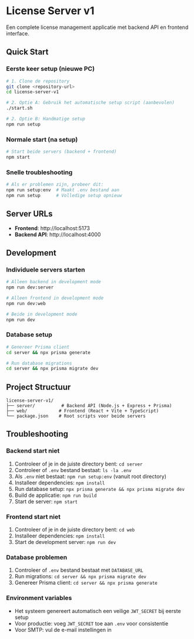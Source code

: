 # License Server v1

Een complete license management applicatie met backend API en frontend interface.

## Quick Start

### Eerste keer setup (nieuwe PC)
```bash
# 1. Clone de repository
git clone <repository-url>
cd license-server-v1

# 2. Optie A: Gebruik het automatische setup script (aanbevolen)
./start.sh

# 2. Optie B: Handmatige setup
npm run setup
```

### Normale start (na setup)
```bash
# Start beide servers (backend + frontend)
npm start
```

### Snelle troubleshooting
```bash
# Als er problemen zijn, probeer dit:
npm run setup:env  # Maakt .env bestand aan
npm run setup      # Volledige setup opnieuw
```

## Server URLs
- **Frontend**: http://localhost:5173
- **Backend API**: http://localhost:4000

## Development

### Individuele servers starten
```bash
# Alleen backend in development mode
npm run dev:server

# Alleen frontend in development mode  
npm run dev:web

# Beide in development mode
npm run dev
```

### Database setup
```bash
# Genereer Prisma client
cd server && npx prisma generate

# Run database migrations
cd server && npx prisma migrate dev
```

## Project Structuur
```
license-server-v1/
├── server/          # Backend API (Node.js + Express + Prisma)
├── web/            # Frontend (React + Vite + TypeScript)
└── package.json    # Root scripts voor beide servers
```

## Troubleshooting

### Backend start niet
1. Controleer of je in de juiste directory bent: `cd server`
2. Controleer of `.env` bestand bestaat: `ls -la .env`
3. Als `.env` niet bestaat: `npm run setup:env` (vanuit root directory)
4. Installeer dependencies: `npm install`
5. Run database setup: `npx prisma generate && npx prisma migrate dev`
6. Build de applicatie: `npm run build`
7. Start de server: `npm start`

### Frontend start niet
1. Controleer of je in de juiste directory bent: `cd web`
2. Installeer dependencies: `npm install`
3. Start de development server: `npm run dev`

### Database problemen
1. Controleer of `.env` bestand bestaat met `DATABASE_URL`
2. Run migrations: `cd server && npx prisma migrate dev`
3. Genereer Prisma client: `cd server && npx prisma generate`

### Environment variables
- Het systeem genereert automatisch een veilige `JWT_SECRET` bij eerste setup
- Voor productie: voeg `JWT_SECRET` toe aan `.env` voor consistentie
- Voor SMTP: vul de e-mail instellingen in
